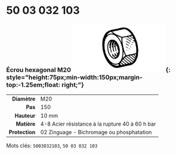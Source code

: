 # 50 03 032 103

### Écrou hexagonal M20 ![](../assets/images/parts/hex_bolt.png){: style="height:75px;min-width:150px;margin-top:-1.25em;float: right;"}

|   |   |
|---:|---|
**Diamètre** | M20
**Pas** |150
**Hauteur** |10 mm
**Matière** | 4-8 Acier résistance à la rupture 40 à 60 h bar
**Protection** | 02 Zinguage - Bichromage ou phosphatation

Mots clés: `5003032103`, `50 03 032 103`
